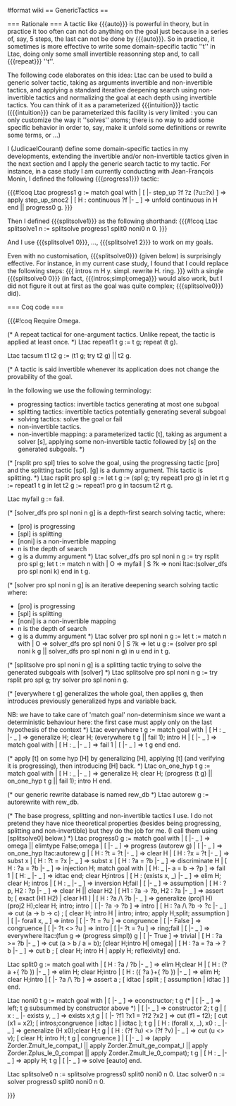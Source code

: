 #format wiki
== GenericTactics ==

=== Rationale ===
A tactic like {{{auto}}} is powerful in theory, but in practice it too often can not do anything on the goal just because in a series of, say, 5 steps, the last can not be done by {{{auto}}}. So in practice, it sometimes is more effective to write some domain-specific tactic ''t'' in Ltac, doing only some small invertible reasonning step and, to call {{{repeat}}} ''t''.

The following code elaborates on this idea: Ltac can be used to build a generic solver tactic, taking as arguments invertible and non-invertible tactics, and applying a standard iterative deepening search using non-invertible tactics and normalizing the goal at each depth using invertible tactics. You can think of it as a parameterized {{{intuition}}} tactic ({{{intuition}}} can be parameterized this facility is very limited : you can only customize the way it ''solves'' atoms; there is no way to add some specific behavior in order to, say, make it unfold some definitions or rewrite some terms, or ...)

I (JudicaelCourant) define some domain-specific tactics in my developments, extending the invertible and/or non-invertible tactics given in the next section and I apply the generic search tactic to my tactic. For instance, in a case study I am currently conducting with Jean-François Monin, I defined the following {{{progress1}}} tactic:

{{{#!coq
Ltac progress1 g := match goal with
  | [ |- step_up ?f ?z (?u::?x) ] => apply step_up_snoc2
  | [ H : continuous ?f |- _ ] => unfold continuous in H
  end
  || progress0 g.
}}}

Then I defined {{{splitsolve1}}} as the following shorthand:
{{{#!coq
Ltac splitsolve1 n := splitsolve progress1 split0 noni0 n 0.
}}}

And I use {{{splitsolve1 0}}}, ..., {{{splitsolve1 2}}} to work on my goals.

Even with no customisation, {{{splitsolve0}}} (given below) is surprisingly effective. For instance, in my current case study, I found that I could replace the following steps:
{{{
intros m H y.
simpl.
rewrite H.
ring.
}}}
with a single {{{splitsolve0 0}}} (in fact, {{{intros;simpl;omega}}} would also work, but I did not figure it out at first as the goal was quite complex; {{{splitsolve0}}} did).

=== Coq code ===

{{{#!coq
Require Omega.

(* A repeat tactical for one-argument tactics. Unlike repeat, the
   tactic is applied at least once.
*)
Ltac repeat1 t g := t g; repeat (t g).

Ltac tacsum t1 t2 g := (t1 g; try t2 g) || t2 g.

(* A tactic is said invertible whenever its application does not
   change the provability of the goal.

   In the following we use the following terminology:
   * progressing tactics: invertible tactics generating at most one
       subgoal  
   * splitting tactics: invertible tactics potentially generating
       several subgoal
   * solving tactics: solve the goal or fail
   * non-invertible tactics.
   * non-invertible mapping: a parameterized tactic [t], taking as
       argument a solver [s], applying some non-invertible tactic
       followed by [s] on the generated subgoals.
*)

(* [rsplit pro spl] tries to solve the goal, using the progressing
   tactic [pro] and the splitting tactic [spl]. [g] is a dummy
   argument. This tactic is splitting.
*)
Ltac rsplit pro spl g :=
  let t g := (spl g; try repeat1 pro g) in
  let rt g := repeat1 t g in
  let t2 g := repeat1 pro g in
  tacsum t2 rt g.

Ltac myfail g := fail.

(* [solver_dfs pro spl noni n g] is a depth-first search solving
   tactic, where:
   * [pro] is progressing
   * [spl] is splitting
   * [noni] is a non-invertible mapping
   * n is the depth of search
   * g is a dummy argument
*)
Ltac solver_dfs pro spl noni n g :=
  try rsplit pro spl g;
  let t := match n with
           | O => myfail
           | S ?k => noni ltac:(solver_dfs pro spl noni k)
           end
  in t g.

(* [solver pro spl noni n g] is an iterative deepening search
   solving tactic where:
   * [pro] is progressing
   * [spl] is splitting
   * [noni] is a non-invertible mapping
   * n is the depth of search
   * g is a dummy argument
*)
Ltac solver pro spl noni n g :=
  let t :=
    match n with
    | O => solver_dfs pro spl noni 0
    | S ?k =>
      let u g := (solver pro spl noni k g || solver_dfs pro spl noni n g) in u
    end
  in t g.

(* [splitsolve pro spl noni n g] is a splitting tactic trying to
   solve the generated subgoals with [solver]
*)
Ltac splitsolve pro spl noni n g :=
  try rsplit pro spl g; try solver pro spl noni n g.


(* [everywhere t g] generalizes the whole goal, then applies g,
   then introduces previously generalized hyps and variable back.

   NB: we have to take care of 'match goal' non-determinism since
   we want a deterministic behaviour here: the first case must
   apply only on the last hypothesis of the context
*)
Ltac everywhere t g := match goal with
| [ H : _ |- _ ] => generalize H; clear H; (everywhere t g || fail 1); intro H
| [ |- _ ] => match goal with
            | [ H : _ |- _ ] => fail 1
            | [ |- _ ] => t g
            end
end.

(* apply [t] on some hyp [H] by generalizing [H], applying [t]
   (and verifying it is progressing), then introducing [H] back.
*)
Ltac on_one_hyp t g := match goal with
| [ H : _ |- _ ] => generalize H; clear H;
                    (progress (t g) || on_one_hyp t g || fail 1);
		    intro H
end.

(* our generic rewrite database is named rew_db *)
Ltac autorew g := autorewrite with rew_db.

(* The base progress, splitting and non-invertible tactics I use.
   I do not pretend they have nice theoretical properties (besides
   being progressing, splitting and non-invertible) but they do the
   job for me. (I call them using [splitsolve0] below.)
*)
Ltac progress0 g := match goal with
| [ |- _ ] => omega || elimtype False;omega
| [ |- _ ] => progress (autorew g)
| [ |- _ ] => on_one_hyp ltac:autorew g
| [ H : ?t = ?t |- _ ] => clear H
| [ H : ?x = ?t |- _ ] => subst x
| [ H : ?t = ?x |- _ ] => subst x
| [ H : ?a = ?b |- _ ] => discriminate H
| [ H : ?a = ?b |- _ ] => injection H;
        match goal with
        | [ H: _ |- a = b -> ?p ] => fail 1
        | [ H: _ |- _ ] => idtac
        end;
        clear H;intros
| [ H : (exists x, _) |- _ ] => elim H; clear H; intros
| [ H : _ |- _ ] => inversion H;fail
| [ |- _ ] => assumption
| [ H : ?p, H2 : ?p |- _ ] => clear H || clear H2
| [ H1 : ?a -> ?b, H2 : ?a |- _ ] => assert b; [ exact (H1 H2) | clear H1 ]
| [ H : ?a /\ ?b |- _ ] =>
  generalize (proj1 H) (proj2 H);clear H; intro; intro
| [ |- ?a -> ?b ] => intro
| [ H : ?a /\ ?b -> ?c |- _ ] => cut (a -> b -> c) ;
                                 [ clear H; intro H
                                 | intro; intro; apply H;split; assumption ]
| [ |- forall x, _ ] => intro
| [ |- ?t = ?u ] => congruence
| [ |- False ] => congruence
| [ |- ?t <> ?u ] => intro
| [ |- ?t = ?u ] => ring;fail
| [ |- _ ] => everywhere ltac:(fun g => (progress simpl)) g
| [ |- True ] => trivial
| [ H : ?a >= ?b |- _ ] => cut (a > b \/ a = b); [clear H;intro H| omega]
| [ H : ?a = ?a -> ?b |- _ ] => cut b ;
                                [ clear H; intro H | apply H; reflexivity]
end.

Ltac split0 g := match goal with
  | [ H : ?a \/ ?b |- _ ] => elim H;clear H
  | [ H : (?a +{ ?b }) |- _ ] => elim H; clear H;intro
  | [ H : ({ ?a }+{ ?b }) |- _ ] => elim H; clear H;intro
  | [ |- ?a /\ ?b ] => assert a ; [ idtac | split ; [ assumption | idtac ] ]
end.

Ltac noni0 t g := match goal with
  | [ |- _ ] => econstructor; t g
(*  | [ |- _ ] => left; t g subsummed by constructor above *)
  | [ |- _ ] => constructor 2; t g
  | [ x : _ |- exists y, _ ] => exists x;t g
  | [ |- ?f1 ?x1 = ?f2 ?x2 ] =>
    cut (f1 = f2);
     [ cut (x1 = x2); [ intros;congruence
                        | idtac ]
     | idtac ]; t g
  | [ H : (forall x, _), x0 : _ |- _ ] => generalize (H x0);clear H;t g
  | [ H : (?f ?u) <> (?f ?v) |- _ ] =>
        cut (u <> v); [ clear H; intro H; t g | congruence ]
  | [ |- _ ] => 
      (apply Zorder.Zmult_le_compat_l
       || apply Zorder.Zmult_ge_compat_l
       || apply Zorder.Zplus_le_0_compat
       || apply Zorder.Zmult_le_0_compat);
      t g
  | [ H : _ |- _ ] => apply H; t g
  | [ |- _ ] => solve [eauto]
end.

Ltac splitsolve0 n := splitsolve progress0 split0 noni0 n 0.
Ltac solver0 n := solver progress0 split0 noni0 n 0.

}}}

